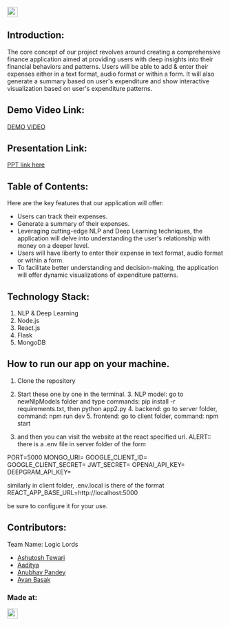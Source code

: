 <a href="https://hack36.com"> <img src="https://i.postimg.cc/FFwvfkGk/built-at-hack36.png" height=24px> </a>


## Introduction:
The core concept of our project revolves around creating a comprehensive finance
application aimed at providing users with deep insights into their financial behaviors and patterns. Users will be able to add & enter their expenses either in a text format, audio format or within a form. It will also generate a summary based on user's expenditure and show interactive visualization based on user's expenditure patterns.
  
## Demo Video Link:
  <a href="https://www.youtube.com/watch?v=XEhIceoMLqA">DEMO VIDEO</a>
  
## Presentation Link:
  <a href="https://docs.google.com/presentation/d/1moo9b8EZUZbV4WbBYdu9PhNtmDve2ULe/edit?usp=sharing&ouid=107629110929782106381&rtpof=true&sd=true"> PPT link here </a>
  
  
## Table of Contents:
Here are the key features that our application will offer:
* Users can track their expenses.
* Generate a summary of their expenses.
* Leveraging cutting-edge NLP and Deep Learning techniques, the application will
delve into understanding the user's relationship with money on a deeper level.
* Users will have liberty to enter their expense in text format, audio format or within a form.
* To facilitate better understanding and decision-making, the application will offer
dynamic visualizations of expenditure patterns.

## Technology Stack:
  1) NLP & Deep Learning
  2) Node.js
  3) React.js
  4) Flask
  5) MongoDB
  
## How to run our app on your machine.
1. Clone the repository
2. Start these one by one in the terminal.
   3. NLP model: go to newNlpModels folder and type commands: pip install -r requirements.txt, then python app2.py
   4. backend: go to server folder, command: npm run dev
   5. frontend: go to client folder, command: npm start

5. and then you can visit the website at the react specified url.
ALERT:: there is a .env file in server folder of the form

PORT=5000
MONGO_URI=
GOOGLE_CLIENT_ID=
GOOGLE_CLIENT_SECRET=
JWT_SECRET=
OPENAI_API_KEY=
DEEPGRAM_API_KEY=

similarly in client folder, .env.local is there of the format
REACT_APP_BASE_URL=http://localhost:5000

be sure to configure it for your use.



## Contributors:

Team Name: Logic Lords

* [Ashutosh Tewari](https://github.com/ashuTew01)
* [Aaditya](https://github.com/heyimaaditya)
* [Anubhav Pandey](https://github.com/anubhav2025)
* [Ayan Basak](https://github.com/Ayan-OP)


### Made at:
<a href="https://hack36.com"> <img src="https://i.postimg.cc/FFwvfkGk/built-at-hack36.png" height=24px> </a>
